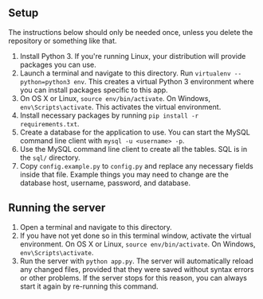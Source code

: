 ## Setup
The instructions below should only be needed once, unless you delete
the repository or something like that.

1. Install Python 3. If you're running Linux, your distribution will
   provide packages you can use.
2. Launch a terminal and navigate to this directory. Run
   `virtualenv --python=python3 env`. This creates a virtual Python 3
   environment where you can install packages specific to this app.
3. On OS X or Linux, `source env/bin/activate`. On Windows,
   `env\Scripts\activate`. This activates the virtual environment.
4. Install necessary packages by running
   `pip install -r requirements.txt`.
5. Create a database for the application to use. You can start the
   MySQL command line client with `mysql -u <username> -p`.
6. Use the MySQL command line client to create all the tables. SQL
   is in the `sql/` directory.
7. Copy `config.example.py` to `config.py` and replace any necessary
   fields inside that file. Example things you may need to change are
   the database host, username, password, and database.
   
## Running the server
1. Open a terminal and navigate to this directory.
2. If you have not yet done so in this terminal window, activate
   the virtual environment. On OS X or Linux,
   `source env/bin/activate`. On Windows, `env\Scripts\activate`.
3. Run the server with `python app.py`. The server will automatically
   reload any changed files, provided that they were saved without
   syntax errors or other problems. If the server stops for this
   reason, you can always start it again by re-running this command.
